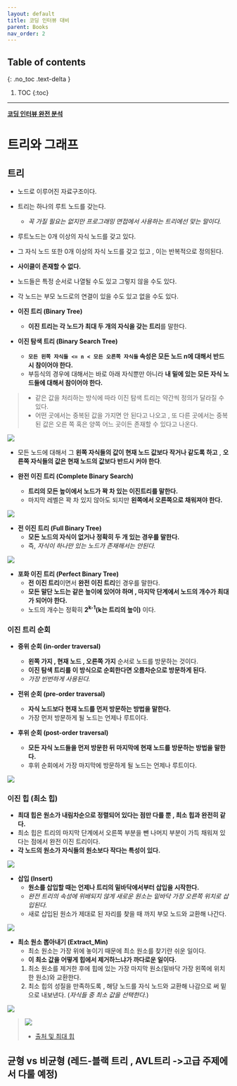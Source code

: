 ```yaml
---
layout: default
title: 코딩 인터뷰 대비
parent: Books
nav_order: 2
---
```

## Table of contents
{: .no_toc .text-delta }

1. TOC
{:toc}

---

**[코딩 인터뷰 완전 분석](https://www.aladin.co.kr/shop/wproduct.aspx?ItemId=115116545)**

# **트리와 그래프**

## **트리**
- 노드로 이루어진 자료구조이다.
- 트리는 하나의 루트 노드를 갖는다.
  - *꼭 가질 필요는 없지만 프로그래밍 면접에서 사용하는 트리에선 맞는 말이다.*
- 루트노드는 0개 이상의 자식 노드를 갖고 있다.
- 그 자식 노드 또한 0개 이상의 자식 노드를 갖고 있고 , 이는 반복적으로 정의된다.
- **사이클이 존재할 수 없다.**
- 노드들은 특정 순서로 나열될 수도 있고 그렇지 않을 수도 있다.
- 각 노드는 부모 노드로의 연결이 있을 수도 있고 없을 수도 있다.

- **이진 트리 (Binary Tree)**
  - **이진 트리는 각 노드가 최대 두 개의 자식을 갖는 트리**를 말한다.

- **이진 탐색 트리 (Binary Search Tree)**
  - **`모든 왼쪽 자식들 <= n < 모든 오른쪽 자식들` 속성은 모든 노드 n에 대해서 반드시 참이어야 한다.**
  - 부등식의 경우에 대해서는 바로 아래 자식뿐만 아니라 **내 밑에 있는 모든 자식 노드들에 대해서 참이어야 한다.**

> - 같은 값을 처리하는 방식에 따라 이진 탐색 트리는 약간씩 정의가 달라질 수 있다.
> - 어떤 곳에서는 중복된 값을 가지면 안 된다고 나오고 , 또 다른 곳에서는 중복된 값은 오른 쪽 혹은 양쪽 어느 곳이든 존재할 수 있다고 나온다.

![](../../assets/images/books/codingInterview/TreeAndGraph1.png)

- 모든 노드에 대해서 그 **왼쪽 자식들의 값이 현재 노드 값보다 작거나 같도록 하고** , **오른쪽 자식들의 값은 현재 노드의 값보다 반드시 커야 한다**.

- **완전 이진 트리 (Complete Binary Search)**
  - **트리의 모든 높이에서 노드가 꽉 차 있는 이진트리를 말한다.**
  - 마지막 레벨은 꽉 차 있지 않아도 되지만 **왼쪽에서 오른쪽으로 채워져야 한다.**

![](../../assets/images/books/codingInterview/TreeAndGraph2.png)

- **전 이진 트리 (Full Binary Tree)**
  - **모든 노드의 자식이 없거나 정확히 두 개 있는 경우를 말한다.**
  - 즉, *자식이 하나만 있는 노드가 존재해서는 안된다.*

![](../../assets/images/books/codingInterview/TreeAndGraph3.png)

- **포화 이진 트리 (Perfect Binary Tree)**
  - **전 이진 트리**이면서 **완전 이진 트리**인 경우를 말한다.
  - **모든 말단 노드는 같은 높이에 있어야 하며 , 마지막 단계에서 노드의 개수가 최대가 되어야 한다.**
  - 노드의 개수는 정확히 **2<sup>k-1</sup>(k는 트리의 높이)** 이다.

### **이진 트리 순회**

- **중위 순회 (in-order traversal)**
  - **왼쪽 가지 , 현재 노드 , 오른쪽 가지** 순서로 노드를 방문하는 것이다.
  - **이진 탐색 트리를 이 방식으로 순회한다면 오름차순으로 방문하게 된다.**
  - *가장 빈번하게 사용된다.*

- **전위 순회 (pre-order traversal)**
  - **자식 노드보다 현재 노드를 먼저 방문하는 방법을 말한다.**
  - 가장 먼저 방문하게 될 노드는 언제나 루트이다.

- **후위 순회 (post-order traversal)**
  - **모든 자식 노드들을 먼저 방문한 뒤 마지막에 현재 노드를 방문하는 방법을 말한다.**
  - 후위 순회에서 가장 마지막에 방문하게 될 노드는 언제나 루트이다.

![](../../assets/images/books/codingInterview/TreeAndGraphTraversal.png)


### **이진 힙 (최소 힙)**
- **최대 힙은 원소가 내림차순으로 정렬되어 있다는 점만 다를 뿐 , 최소 힙과 완전히 같다.**
- 최소 힙은 트리의 마지막 단계에서 오른쪽 부분을 뺀 나머지 부분이 가득 채워져 있다는 점에서 완전 이진 트리이다.
- **각 노드의 원소가 자식들의 원소보다 작다는 특성이 있다.**

![](../../assets/images/books/codingInterview/TreeAndGraph4.png)

- **삽입 (Insert)**
  - **원소를 삽입할 때는 언제나 트리의 밑바닥에서부터 삽입을 시작한다.**
  - *완전 트리의 속성에 위배되지 않게 새로운 원소는 밑바닥 가장 오른쪽 위치로 삽입된다.*
  - 새로 삽입된 원소가 제대로 된 자리를 찾을 때 까지 부모 노드와 교환해 나간다.

![](../../assets/images/books/codingInterview/TreeAndGraph5.png)

- **최소 원소 뽑아내기 (Extract_Min)**
  - 최소 원소는 가장 위에 놓이기 때문에 최소 원소를 찾기란 쉬운 일이다.
  - **이 최소 값을 어떻게 힙에서 제거하느냐가 까다로운 일이다.**
  1. 최소 원소를 제거한 후에 힙에 있는 가장 마지막 원소(밑바닥 가장 왼쪽에 위치한 원소)와 교환한다.
  2. 최소 힙의 성질을 만족하도록 , 해당 노드를 자식 노드와 교환해 나감으로 써 밑으로 내보낸다. (*자식들 중 최소 값을 선택한다.*)

![](../../assets/images/books/codingInterview/TreeAndGraph7.png)

> ![](../../assets/images/books/codingInterview/TreeAndGraph6.png)
> - [출처 및 최대 힙](https://gmlwjd9405.github.io/2018/05/10/data-structure-heap.html)


## **균형 vs 비균형** (레드-블랙 트리 , AVL트리 ->고급 주제에서 다룰 예정)